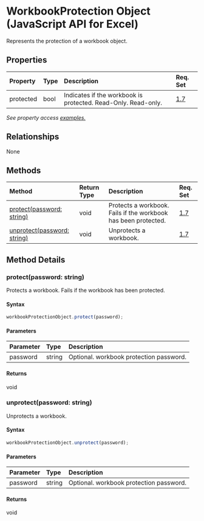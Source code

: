 # WorkbookProtection Object (JavaScript API for Excel)

Represents the protection of a workbook object.

## Properties

| Property	   | Type	|Description| Req. Set|
|:---------------|:--------|:----------|:----|
|protected|bool|Indicates if the workbook is protected. Read-Only. Read-only.|[1.7](../requirement-sets/excel-api-requirement-sets.md)|

_See property access [examples.](#property-access-examples)_

## Relationships
None


## Methods

| Method		   | Return Type	|Description| Req. Set|
|:---------------|:--------|:----------|:----|
|[protect(password: string)](#protectpassword-string)|void|Protects a workbook. Fails if the workbook has been protected.|[1.7](../requirement-sets/excel-api-requirement-sets.md)|
|[unprotect(password: string)](#unprotectpassword-string)|void|Unprotects a workbook.|[1.7](../requirement-sets/excel-api-requirement-sets.md)|

## Method Details


### protect(password: string)
Protects a workbook. Fails if the workbook has been protected.

#### Syntax
```js
workbookProtectionObject.protect(password);
```

#### Parameters
| Parameter	   | Type	|Description|
|:---------------|:--------|:----------|
|password|string|Optional. workbook protection password.|

#### Returns
void

### unprotect(password: string)
Unprotects a workbook.

#### Syntax
```js
workbookProtectionObject.unprotect(password);
```

#### Parameters
| Parameter	   | Type	|Description|
|:---------------|:--------|:----------|
|password|string|Optional. workbook protection password.|

#### Returns
void
